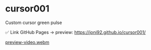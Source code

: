# cursor001
Custom cursor green pulse

✅ Link GitHub Pages -> preview: https://joni92.github.io/cursor001/

[preview-video.webm](https://github.com/Joni92/cursor001/assets/30610520/e2527e3c-897a-42f3-ab66-f45a95913393)
